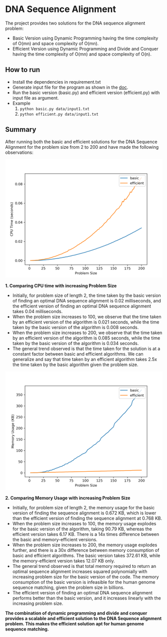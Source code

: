 # DNA Sequence Alignment

The project provides two solutions for the DNA sequence alignment problem:

- Basic Version using Dynamic Programming having the time complexity of O(mn) and space complexity of O(mn).
- Efficient Version using Dynamic Programming and Divide and Conquer having the time complexity of O(mn) and space complexity of O(n). 

## How to run
- Install the dependencies in requirement.txt
- Generate input file for the program as shown in the [doc](https://github.com/kishanmurthy/dna-sequence-alignment/blob/main/docs/CSCI570_Fall2021_FinalProject.pdf).
- Run the basic version (basic.py) and efficient version (efficient.py) with input file as argument.
- Example
  1. ```python basic.py data/input1.txt```
  2. ```python efficient.py data/input1.txt```

## Summary
After running both the basic and efficient solutions for the DNA Sequence Alignment for the problem size from 2 to 200 and have made the following observations:

<img src="https://github.com/kishanmurthy/dna-sequence-alignment/blob/main/outputs/CPUPlot.png" width="700">

**1. Comparing CPU time with increasing Problem Size**
   - Initially, for problem size of length 2, the time taken by the basic version of finding an optimal DNA sequence alignment is 0.02 milliseconds, and the efficient version of finding an optimal DNA sequence alignment takes 0.04 milliseconds.
   - When the problem size increases to 100, we observe that the time taken by an efficient version of the algorithm is 0.021 seconds, while the time taken by the basic version of the algorithm is 0.008 seconds.
   - When the problem size increases to 200, we observe that the time taken by an efficient version of the algorithm is 0.085 seconds, while the time taken by the basic version of the algorithm is 0.034 seconds. 
   - The general trend observed is that the time taken for the solution is at a constant factor between basic and efficient algorithms. We can generalize and say that time taken by an efficient algorithm takes 2.5x the time taken by the basic algorithm given the problem size.

<img src="https://github.com/kishanmurthy/dna-sequence-alignment/blob/main/outputs/MemoryPlot.png" width="700">

**2. Comparing Memory Usage with increasing Problem Size**
   - Initially, for problem size of length 2, the memory usage for the basic version of finding the sequence alignment is 0.672 KB, which is lower than the efficient version of finding the sequence alignment at 0.768 KB.
   - When the problem size increases to 100, the memory usage explodes for the basic version of the algorithm, taking 90.79 KB, whereas the efficient version takes 6.17 KB. There is a 14x times difference between the basic and memory-efficient versions.
   - When the problem size increases to 200, the memory usage explodes further, and there is a 30x difference between memory consumption of basic and efficient algorithms. The basic version takes 372.61 KB, while the memory-efficient version takes 12.07 KB only.
   - The general trend observed is that total memory required to return an optimal sequence alignment increases squared polynomially with increasing problem size for the basic version of the code. The memory consumption of the basic version is infeasible for the human genome sequence matching, given the problem size in billions.
   - The efficient version of finding an optimal DNA sequence alignment performs better than the basic version, and it increases linearly with the increasing problem size.


**The combination of dynamic programming and divide and conquer provides a scalable and efficient solution to the DNA Sequence alignment problem. This makes the efficient solution apt for human genome sequence matching.**
